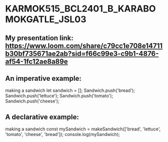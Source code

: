 # KARMOK515_BCL2401_B_KARABOMOKGATLE_JSL03
## My presentation link: https://www.loom.com/share/c79cc1e708e14711b30bf735671ae2ab?sid=f66c99e3-c9b1-4876-af54-1fc12ae8a89e

## An imperative example: 
making a sandwich 
let sandwich = [];
Sandwich.push('bread');
Sandwich.push('lettuce');
Sandwich.push('tomato');
Sandwich.push('cheese');

## A declarative example:
making a sandwich
const mySandwich = makeSandwich(['bread', 'lettuce', 'tomato', 'cheese', 'bread']);
console.log(mySandwich);
